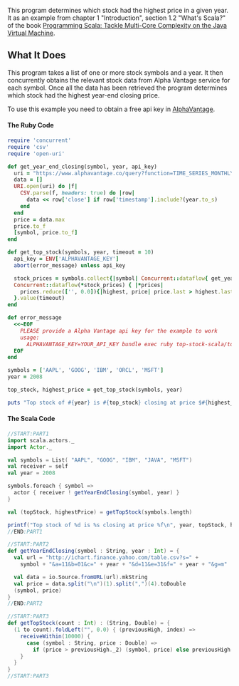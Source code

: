This program determines which stock had the highest price in a given year.
It as an example from chapter 1 "Introduction", section 1.2 "What's Scala?" of the book
[Programming Scala: Tackle Multi-Core Complexity on the Java Virtual Machine](http://pragprog.com/book/vsscala/programming-scala).

## What It Does

This program takes a list of one or more stock symbols and a year. It then concurrently
obtains the relevant stock data from Alpha Vantage service for each symbol. Once all
the data has been retrieved the program determines which stock had the highest year-end
closing price.

To use this example you need to obtain a free api key in [AlphaVantage](https://www.alphavantage.co/support/#api-key).


#### The Ruby Code

```ruby
require 'concurrent'
require 'csv'
require 'open-uri'

def get_year_end_closing(symbol, year, api_key)
  uri = "https://www.alphavantage.co/query?function=TIME_SERIES_MONTHLY&symbol=#{symbol}&apikey=#{api_key}&datatype=csv"
  data = []
  URI.open(uri) do |f|
    CSV.parse(f, headers: true) do |row|
      data << row['close'] if row['timestamp'].include?(year.to_s)
    end
  end
  price = data.max
  price.to_f
  [symbol, price.to_f]
end

def get_top_stock(symbols, year, timeout = 10)
  api_key = ENV['ALPHAVANTAGE_KEY']
  abort(error_message) unless api_key

  stock_prices = symbols.collect{|symbol| Concurrent::dataflow{ get_year_end_closing(symbol, year, api_key) }}
  Concurrent::dataflow(*stock_prices) { |*prices|
    prices.reduce(['', 0.0]){|highest, price| price.last > highest.last ? price : highest}
  }.value(timeout)
end

def error_message
  <<~EOF
    PLEASE provide a Alpha Vantage api key for the example to work
    usage:
      ALPHAVANTAGE_KEY=YOUR_API_KEY bundle exec ruby top-stock-scala/top-stock.rb
  EOF
end

symbols = ['AAPL', 'GOOG', 'IBM', 'ORCL', 'MSFT']
year = 2008

top_stock, highest_price = get_top_stock(symbols, year)

puts "Top stock of #{year} is #{top_stock} closing at price $#{highest_price}"
```

#### The Scala Code

```scala
//START:PART1
import scala.actors._
import Actor._

val symbols = List( "AAPL", "GOOG", "IBM", "JAVA", "MSFT")
val receiver = self
val year = 2008

symbols.foreach { symbol =>
  actor { receiver ! getYearEndClosing(symbol, year) }
}

val (topStock, highestPrice) = getTopStock(symbols.length)

printf("Top stock of %d is %s closing at price %f\n", year, topStock, highestPrice)
//END:PART1

//START:PART2
def getYearEndClosing(symbol : String, year : Int) = {
  val url = "http://ichart.finance.yahoo.com/table.csv?s=" +
    symbol + "&a=11&b=01&c=" + year + "&d=11&e=31&f=" + year + "&g=m"

  val data = io.Source.fromURL(url).mkString
  val price = data.split("\n")(1).split(",")(4).toDouble
  (symbol, price)
}
//END:PART2

//START:PART3
def getTopStock(count : Int) : (String, Double) = {
  (1 to count).foldLeft("", 0.0) { (previousHigh, index) =>
    receiveWithin(10000) {
      case (symbol : String, price : Double) =>
        if (price > previousHigh._2) (symbol, price) else previousHigh
    }
  }
}
//START:PART3
```
